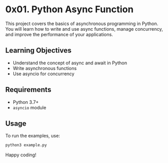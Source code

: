# 0x01. Python Async Function

This project covers the basics of asynchronous programming in Python. You will learn how to write and use async functions, manage concurrency, and improve the performance of your applications.

## Learning Objectives
- Understand the concept of async and await in Python
- Write asynchronous functions
- Use asyncio for concurrency

## Requirements
- Python 3.7+
- `asyncio` module

## Usage
To run the examples, use:
```bash
python3 example.py
```

Happy coding!